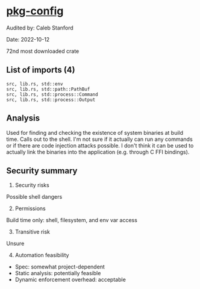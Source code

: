 # [pkg-config](https://docs.rs/pkg-config/0.3.25/pkg_config/)

Audited by: Caleb Stanford

Date: 2022-10-12

72nd most downloaded crate

## List of imports (4)

```
src, lib.rs, std::env
src, lib.rs, std::path::PathBuf
src, lib.rs, std::process::Command
src, lib.rs, std::process::Output
```

## Analysis

Used for finding and checking the existence of system binaries at build time.
Calls out to the shell.
I'm not sure if it actually can run any commands or if there
are code injection attacks possible.
I don't think it can be used to actually link the binaries into the application
(e.g. through C FFI bindings).

## Security summary

1. Security risks

Possible shell dangers

2. Permissions

Build time only: shell, filesystem, and env var access

3. Transitive risk

Unsure

4. Automation feasibility

- Spec: somewhat project-dependent
- Static analysis: potentially feasible
- Dynamic enforcement overhead: acceptable

